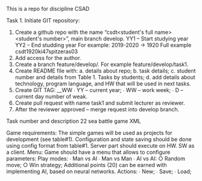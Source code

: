 This is a repo for discipline CSAD

Task 1. Initiate GIT repository:
1. Create a github repo with the name “csdt<YY1YY2><group><student's full
name><student's number>”, main branch develop.
YY1 – Start studying year
YY2 – End studding year
For example: 2019-2020 -> 1920
Full example csdt1920ki47spitzeras03
2. Add access for the author.
3. Create a branch feature/develop/<task number>. For example
feature/develop/task1.
4. Create README file with:
a. details about repo;
b. task details;
c. student number and details from Table 1. Tasks by students;
d. add details about technology, program language, and HW that will be
used in next tasks.
5. Create GIT TAG: <PROJECT NAME>_<VERSION>_WW<YYWWD>
∙ YY – current year;
∙ WW – work week;
∙ D – current day number of weak.
6. Create pull request with name task1 and submit lecturer as reviewer.
7. After the reviewer approved – merge request into develop branch.

Task number and description
22 sea battle game XML

Game requirements:
The simple games will be used as projects for development (see table#1).
Configuration and state saving should be done using config format from table#1.
Server part should execute on HW. SW as a client.
Menu:
Game should have a menu that allows to configure parameters:
Play modes:
∙ Man vs AI
∙ Man vs Man
∙ AI vs AI:
○ Random move;
○ Win strategy;
Additional points (20) can be earned with implementing AI, based on neural
networks.
Actions:
∙ New;
∙ Save;
∙ Load;
